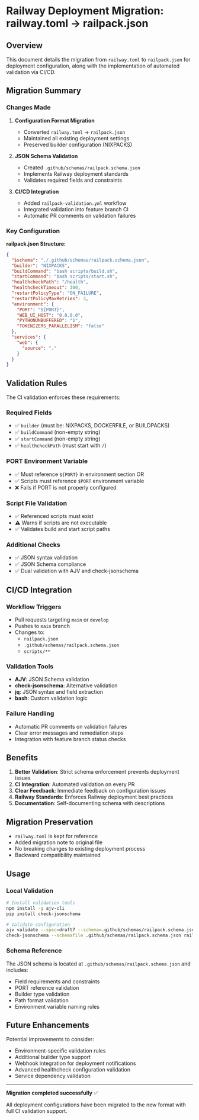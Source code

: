 # Railway Deployment Migration: railway.toml → railpack.json


## Overview

This document details the migration from `railway.toml` to `railpack.json` for deployment configuration, along with the implementation of automated validation via CI/CD.


## Migration Summary

### Changes Made

1. **Configuration Format Migration**
   - Converted `railway.toml` → `railpack.json`
   - Maintained all existing deployment settings
   - Preserved builder configuration (NIXPACKS)

2. **JSON Schema Validation**
   - Created `.github/schemas/railpack.schema.json`
   - Implements Railway deployment standards
   - Validates required fields and constraints

3. **CI/CD Integration**
   - Added `railpack-validation.yml` workflow
   - Integrated validation into feature branch CI
   - Automatic PR comments on validation failures

### Key Configuration

**railpack.json Structure:**

```json
{
  "$schema": "./.github/schemas/railpack.schema.json",
  "builder": "NIXPACKS",
  "buildCommand": "bash scripts/build.sh",
  "startCommand": "bash scripts/start.sh",
  "healthcheckPath": "/health",
  "healthcheckTimeout": 300,
  "restartPolicyType": "ON_FAILURE",
  "restartPolicyMaxRetries": 3,
  "environment": {
    "PORT": "${PORT}",
    "WEB_UI_HOST": "0.0.0.0",
    "PYTHONUNBUFFERED": "1",
    "TOKENIZERS_PARALLELISM": "false"
  },
  "services": {
    "web": {
      "source": "."
    }
  }
}
```


## Validation Rules

The CI validation enforces these requirements:

### Required Fields

- ✅ `builder` (must be: NIXPACKS, DOCKERFILE, or BUILDPACKS)
- ✅ `buildCommand` (non-empty string)
- ✅ `startCommand` (non-empty string)
- ✅ `healthcheckPath` (must start with `/`)

### PORT Environment Variable

- ✅ Must reference `${PORT}` in environment section OR
- ✅ Scripts must reference `$PORT` environment variable
- ❌ Fails if PORT is not properly configured

### Script File Validation

- ✅ Referenced scripts must exist
- ⚠️ Warns if scripts are not executable
- ✅ Validates build and start script paths

### Additional Checks

- ✅ JSON syntax validation
- ✅ JSON Schema compliance
- ✅ Dual validation with AJV and check-jsonschema


## CI/CD Integration

### Workflow Triggers

- Pull requests targeting `main` or `develop`
- Pushes to `main` branch
- Changes to:
  - `railpack.json`
  - `.github/schemas/railpack.schema.json`
  - `scripts/**`

### Validation Tools

- **AJV**: JSON Schema validation
- **check-jsonschema**: Alternative validation
- **jq**: JSON syntax and field extraction
- **bash**: Custom validation logic

### Failure Handling

- Automatic PR comments on validation failures
- Clear error messages and remediation steps
- Integration with feature branch status checks


## Benefits

1. **Better Validation**: Strict schema enforcement prevents deployment issues
2. **CI Integration**: Automated validation on every PR
3. **Clear Feedback**: Immediate feedback on configuration issues
4. **Railway Standards**: Enforces Railway deployment best practices
5. **Documentation**: Self-documenting schema with descriptions


## Migration Preservation

- `railway.toml` is kept for reference
- Added migration note to original file
- No breaking changes to existing deployment process
- Backward compatibility maintained


## Usage

### Local Validation

```bash
# Install validation tools
npm install -g ajv-cli
pip install check-jsonschema

# Validate configuration
ajv validate --spec=draft7 --schema=.github/schemas/railpack.schema.json --data=railpack.json
check-jsonschema --schemafile .github/schemas/railpack.schema.json railpack.json
```

### Schema Reference

The JSON schema is located at `.github/schemas/railpack.schema.json` and includes:
- Field requirements and constraints
- PORT reference validation
- Builder type validation
- Path format validation
- Environment variable naming rules


## Future Enhancements

Potential improvements to consider:
- Environment-specific validation rules
- Additional builder type support
- Webhook integration for deployment notifications
- Advanced healthcheck configuration validation
- Service dependency validation

---

**Migration completed successfully** ✅

All deployment configurations have been migrated to the new format with full CI validation support.
